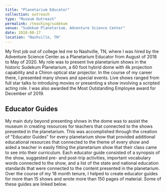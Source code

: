 ```yaml
---
title: "Planetarium Educator"
collection: outreach
type: "Museum Outreach"
permalink: /teaching/sudekum
venue: "Sudekum Planetarium, Adventure Science Center"
date: 2018-08-17
location: "Nashville, TN"
---
```


My first job out of college led me to Nashville, TN, where I was hired by the Adventure Science Center as a Planetarium Educator from August of 2018 to May of 2020. My role was to present live planetarium shows in the historic Sudekum Planetarium, a 60 foot hybrid dome with 4k projection capability and a Chiron optical star projector. In the course of my career there, I presented many shows and special events. Live shows ranged from full star talks to introduing movies or presenting a show involving a scripted acting role. I was also awarded the Most Outstanding Employee award for December of 2019.

Educator Guides
-----

My main duty beyond presenting shows in the dome was to assist the museum in creating resources for teachers that connected to the shows presented in the planetarium. This was accomplished through the creation of "Educator Guides" for every planetarium show that provided additional educational resources that connected to the theme of every show and aided a teacher in easily fitting the planetarium show that their class came to see into their curriculum. Each educator guide consisted of a synopsis of the show, suggested pre- and post-trip activities, important vocabulary words connected to the show, and a list of the state and national education standards that were connected to the content presented in the planetarium. Over the course of my 18 month tenure, I helped to create educator guides for more than 15 shows and wrote more than 150 pages of material. Some of these guides are linked below.


